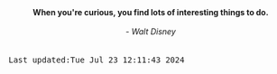 
<div align="center"><b><span>When you're curious, you find lots of interesting things to do.</span></b><br><br><i> - Walt Disney</i></div>
<br><br><kbd>Last updated:Tue Jul 23 12:11:43 2024</kbd>